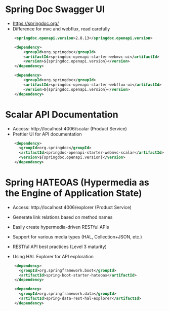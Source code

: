 # Spring Doc Swagger UI

- https://springdoc.org/
- Difference for mvc and webflux, read carefully

```xml
    <springdoc.openapi.version>2.8.13</springdoc.openapi.version>

    <dependency>
        <groupId>org.springdoc</groupId>
        <artifactId>springdoc-openapi-starter-webmvc-ui</artifactId>
        <version>${springdoc.openapi.version}</version>
    </dependency>

    <dependency>
        <groupId>org.springdoc</groupId>
        <artifactId>springdoc-openapi-starter-webflux-ui</artifactId>
        <version>${springdoc.openapi.version}</version>
    </dependency>
```

# Scalar API Documentation

- Access: http://localhost:4006/scalar (Product Service)
- Prettier UI for API documentation

```xml
    <dependency>
      <groupId>org.springdoc</groupId>
      <artifactId>springdoc-openapi-starter-webmvc-scalar</artifactId>
      <version>${springdoc.openapi.version}</version>
    </dependency>
```

# Spring HATEOAS (Hypermedia as the Engine of Application State)

- Access: http://localhost:4006/explorer (Product Service)

- Generate link relations based on method names
- Easily create hypermedia-driven RESTful APIs
- Support for various media types (HAL, Collection+JSON, etc.)
- RESTful API best practices (Level 3 maturity)
- Using HAL Explorer for API exploration

```xml
    <dependency>
      <groupId>org.springframework.boot</groupId>
      <artifactId>spring-boot-starter-hateoas</artifactId>
    </dependency>

    <dependency>
      <groupId>org.springframework.data</groupId>
      <artifactId>spring-data-rest-hal-explorer</artifactId>
    </dependency>
```